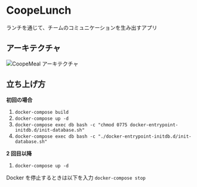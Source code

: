 # CoopeLunch

ランチを通じて、チームのコミュニケーションを生み出すアプリ

## アーキテクチャ

![CoopeMeal アーキテクチャ](https://user-images.githubusercontent.com/63759669/165153571-40f2d270-f0ff-46c8-a5b5-830a7d462f67.png)

## 立ち上げ方

**初回の場合**

1. `docker-compose build`
2. `docker-compose up -d`
3. `docker-compose exec db bash -c "chmod 0775 docker-entrypoint-initdb.d/init-database.sh"`
4. `docker-compose exec db bash -c "./docker-entrypoint-initdb.d/init-database.sh"`

**2 回目以降**

1. `docker-compose up -d`

Docker を停止するときは以下を入力
`docker-compose stop`
